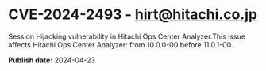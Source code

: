 # CVE-2024-2493 - hirt@hitachi.co.jp

Session Hijacking vulnerability in Hitachi Ops Center Analyzer.This issue affects Hitachi Ops Center Analyzer: from 10.0.0-00 before 11.0.1-00.



**Publish date:** 2024-04-23
